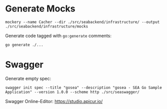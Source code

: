 # Generate Mocks
```
mockery --name Cacher --dir ./src/seabackend/infrastructure/ --output ./src/seabackend/infrastructure/mocks
```

Generate code tagged with `go:generate` comments:
```
go generate ./...
```

# Swagger
Generate empty spec:
```
swagger init spec --title "gosea" --description "gosea - SEA Go Sample Application" --version 1.0.0 --scheme http ./src/seaswagger/
```

Swagger Online-Editor:
https://studio.apicur.io/